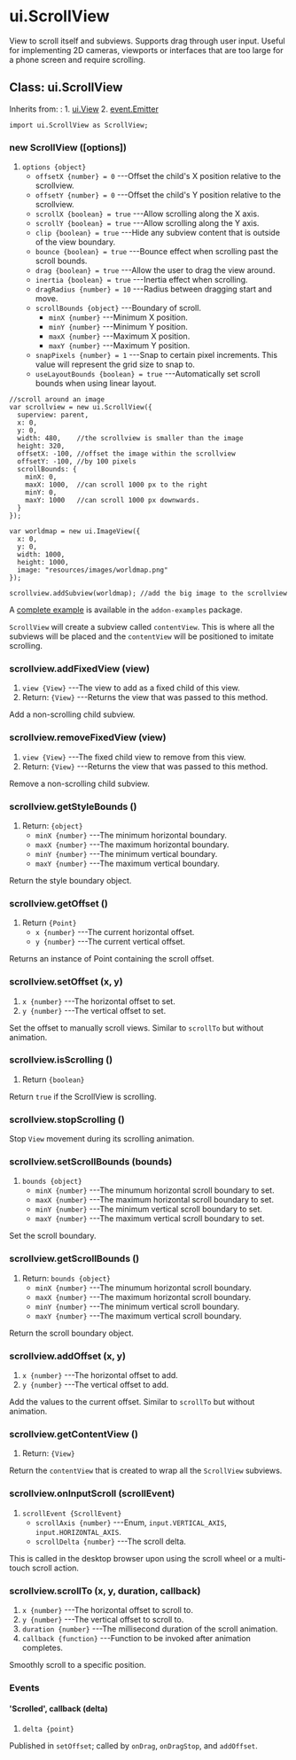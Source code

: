 # ui.ScrollView

View to scroll itself and subviews. Supports
drag through user input. Useful for implementing
2D cameras, viewports or interfaces that are too
large for a phone screen and require scrolling.

## Class: ui.ScrollView

Inherits from:
:    1. [ui.View](./ui-view.html)
     2. [event.Emitter](./event.html#class-event.emitter)

~~~
import ui.ScrollView as ScrollView;
~~~

### new ScrollView ([options])
1. `options {object}`
	* `offsetX {number} = 0` ---Offset the child's X position relative to the scrollview.
	* `offsetY {number} = 0` ---Offset the child's Y position relative to the scrollview.
	* `scrollX {boolean} = true` ---Allow scrolling along the X axis.
	* `scrollY {boolean} = true` ---Allow scrolling along the Y axis.
	* `clip {boolean} = true` ---Hide any subview content that is outside of the view boundary.
	* `bounce {boolean} = true` ---Bounce effect when scrolling past the scroll bounds.
	* `drag {boolean} = true` ---Allow the user to drag the view around.
	* `inertia {boolean} = true` ---Inertia effect when scrolling.
	* `dragRadius {number} = 10` ---Radius between dragging start and move.
	* `scrollBounds {object}` ---Boundary of scroll.
		* `minX {number}` ---Minimum X position.
		* `minY {number}` ---Minimum Y position.
		* `maxX {number}` ---Maximum X position.
		* `maxY {number}` ---Maximum Y position.
	* `snapPixels {number} = 1` ---Snap to certain pixel increments. This value will represent the grid size to snap to.
	* `useLayoutBounds {boolean} = true` ---Automatically set scroll bounds when using linear layout.

~~~
//scroll around an image
var scrollview = new ui.ScrollView({
  superview: parent,
  x: 0,
  y: 0,
  width: 480,    //the scrollview is smaller than the image
  height: 320,
  offsetX: -100, //offset the image within the scrollview
  offsetY: -100, //by 100 pixels
  scrollBounds: {
    minX: 0,
    maxX: 1000,  //can scroll 1000 px to the right
    minY: 0,
    maxY: 1000   //can scroll 1000 px downwards.
  }
});

var worldmap = new ui.ImageView({
  x: 0,
  y: 0,
  width: 1000,
  height: 1000,
  image: "resources/images/worldmap.png"
});

scrollview.addSubview(worldmap); //add the big image to the scrollview
~~~

<span class='examples'>A [complete example](../example/ui-scrollviewbasic/) is available in the `addon-examples` package.</span>

`ScrollView` will create a subview called `contentView`. This is where all
the subviews will be placed and the `contentView` will be positioned
to imitate scrolling.

### scrollview.addFixedView (view)
1. `view {View}` ---The view to add as a fixed child of this view.
2. Return: `{View}` ---Returns the view that was passed to this method.

Add a non-scrolling child subview.

### scrollview.removeFixedView (view)
1. `view {View}` ---The fixed child view to remove from this view.
2. Return: `{View}` ---Returns the view that was passed to this method.

Remove a non-scrolling child subview.

### scrollview.getStyleBounds ()
1. Return: `{object}`
	* `minX {number}` ---The minimum horizontal boundary.
	* `maxX {number}` ---The maximum horizontal boundary.
	* `minY {number}` ---The minimum vertical boundary.
	* `maxY {number}` ---The maximum vertical boundary.

Return the style boundary object.

### scrollview.getOffset ()
1. Return `{Point}`
	* `x {number}` ---The current horizontal offset.
	* `y {number}` ---The current vertical offset.

Returns an instance of Point containing the scroll offset.

### scrollview.setOffset (x, y)
1. `x {number}` ---The horizontal offset to set.
2. `y {number}` ---The vertical offset to set.

Set the offset to manually scroll views. Similar to `scrollTo` but
without animation.

### scrollview.isScrolling ()
1. Return `{boolean}`

Return `true` if the ScrollView is scrolling.

### scrollview.stopScrolling ()

Stop `View` movement during its scrolling animation.

### scrollview.setScrollBounds (bounds)
1. `bounds {object}`
	* `minX {number}` ---The minumum horizontal scroll boundary to set.
	* `maxX {number}` ---The maximum horizontal scroll boundary to set.
	* `minY {number}` ---The minimum vertical scroll boundary to set.
	* `maxY {number}` ---The maximum vertical scroll boundary to set.

Set the scroll boundary.

### scrollview.getScrollBounds ()
1. Return: `bounds {object}`
	* `minX {number}` ---The minumum horizontal scroll boundary.
	* `maxX {number}` ---The maximum horizontal scroll boundary.
	* `minY {number}` ---The minimum vertical scroll boundary.
	* `maxY {number}` ---The maximum vertical scroll boundary.

Return the scroll boundary object.

### scrollview.addOffset (x, y)
1. `x {number}` ---The horizontal offset to add.
2. `y {number}` ---The vertical offset to add.

Add the values to the current offset. Similar to `scrollTo`
but without animation.

### scrollview.getContentView ()
1. Return: `{View}`

Return the `contentView` that is created to wrap all the `ScrollView` subviews.

### scrollview.onInputScroll (scrollEvent)
1. `scrollEvent {ScrollEvent}`
	* `scrollAxis {number}` ---Enum, `input.VERTICAL_AXIS`, `input.HORIZONTAL_AXIS`.
	* `scrollDelta {number}` ---The scroll delta.

This is called in the desktop browser upon using the scroll wheel or a multi-touch scroll action.

### scrollview.scrollTo (x, y, duration, callback)
1. `x {number}` ---The horizontal offset to scroll to.
2. `y {number}` ---The vertical offset to scroll to.
3. `duration {number}` ---The millisecond duration of the scroll animation.
4. `callback {function}` ---Function to be invoked after animation completes.

Smoothly scroll to a specific position.


### Events

#### \'Scrolled\', callback (delta)
1. `delta {point}`

Published in `setOffset`; called by `onDrag`, `onDragStop`, and `addOffset`.

